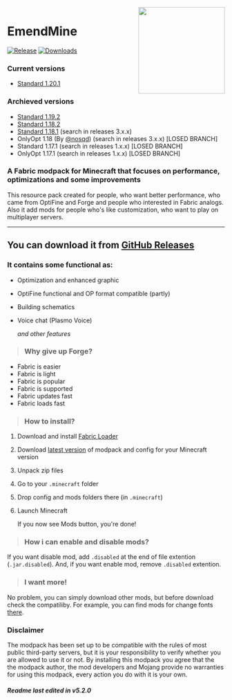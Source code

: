 <img align="right" src="https://i.imgur.com/t8zuPiv.png" height="200" width="200">

# EmendMine

[![Release](https://img.shields.io/github/release/pozitp/emendmine.svg)]()
[![Downloads](https://img.shields.io/github/downloads/pozitp/emendmine/total.svg)]()

### Current versions
- [Standard 1.20.1](https://github.com/pozitp/emendmine/tree/main)
### Archieved versions
- [Standard 1.19.2](https://github.com/pozitp/emendmine/tree/1.19.2)
- [Standard 1.18.2](https://github.com/pozitp/emendmine/tree/1.18.2)
- [Standard 1.18.1](https://github.com/pozitp/emendmine/tree/1.18.1) (search in releases 3.x.x)
- OnlyOpt 1.18 (By [@nosqd](https://github.com/nosqd)) (search in releases 3.x.x) [LOSED BRANCH]
- Standard 1.17.1 (search in releases 1.x.x) [LOSED BRANCH]
- OnlyOpt 1.17.1 (search in releases 1.x.x) [LOSED BRANCH]

### A Fabric modpack for Minecraft that focuses on performance, optimizations and some improvements

This resource pack created for people, who want better performance, who came from OptiFine and Forge and people who interested in Fabric analogs. Also it add mods for people who's like customization, who want to play on multiplayer servers. <!-- (if you play on some vanilla servers you should off Twekeroo and Death Coords, use it for own risk) -->

* * *

## You can download it from  [GitHub Releases](https://github.com/pozitp/emendmine/releases/latest)

### It contains some functional as:
-   Optimization and enhanced graphic
-   OptiFine functional and OP format compatible (partly)
-   Building schematics
-   Voice chat (Plasmo Voice)

    *and other features*

> ### Why give up Forge?
-   Fabric is easier
-   Fabric is light
-   Fabric is popular
-   Fabric is supported
-   Fabric updates fast
-   Fabric loads fast

<!-- > ### Which version should I choose?
If you want only optimization mods, download OnlyOpt version. Else if you want OptiFine compatible and some OP features download Standard version. -->

> ### How to install?
1.  Download and install [Fabric Loader](https://fabricmc.net/use/)
2.  Download [latest version](https://github.com/pozitp/emendmine/releases/latest) of modpack and config for your Minecraft version
3.  Unpack zip files
4.  Go to your ```.minecraft``` folder
6.  Drop config and mods folders there (in ```.minecraft```)
7.  Launch Minecraft

    If you now see Mods button, you're done!

> ### How i can enable and disable mods?
If you want disable mod, add ```.disabled``` at the end of file extention (```.jar.disabled```). And, if you want enable mod, remove ```.disabled``` extention.

<!-- > ### How i can upgrade mods to lastest version?
Enable fabrilous-updater, enter multiplayer or singleplayer and enter ```/fabdate update``` command -->

> ### I want more!
No problem, you can simply download other mods, but before download check the compatiliby. For example, you can find mods for change fonts [there](https://www.curseforge.com/members/robotkoer/projects). 

### Disclaimer

The modpack has been set up to be compatible with the rules of most public third-party servers, but it is your responsibility to verify whether you are allowed to use it or not. By installing this modpack you agree that the the modpack author, the mod developers and Mojang provide no warranties for using this modpack, every action you do with it is your own.

<!-- #### Mods that can be disabled without affecting performance:
-   All that are not included in the OnlyOpt -->

##### Readme last edited in v5.2.0
